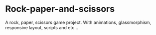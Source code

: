 # Rock-paper-and-scissors

A rock, paper, scissors game project.  With animations, glassmorphism, responsive layout, scripts and etc...
